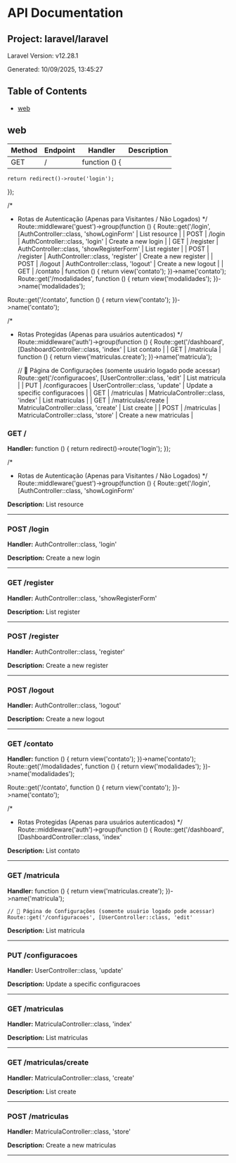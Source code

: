 # API Documentation

## Project: laravel/laravel

Laravel Version: v12.28.1

Generated: 10/09/2025, 13:45:27

## Table of Contents

- [web](#web)

## web

| Method | Endpoint | Handler | Description |
|--------|----------|---------|-------------|
| GET | / | function () {
    return redirect()->route('login');
});

/*
 * Rotas de Autenticação (Apenas para Visitantes / Não Logados)
 */
Route::middleware('guest')->group(function () {
    Route::get('/login', [AuthController::class, 'showLoginForm' | List resource |
| POST | /login | AuthController::class, 'login' | Create a new login |
| GET | /register | AuthController::class, 'showRegisterForm' | List register |
| POST | /register | AuthController::class, 'register' | Create a new register |
| POST | /logout | AuthController::class, 'logout' | Create a new logout |
| GET | /contato | function () {
    return view('contato');
})->name('contato');
Route::get('/modalidades', function () {
    return view('modalidades');
})->name('modalidades');

Route::get('/contato', function () {
    return view('contato');
})->name('contato');

/*
 * Rotas Protegidas (Apenas para usuários autenticados)
 */
Route::middleware('auth')->group(function () {
    Route::get('/dashboard', [DashboardController::class, 'index' | List contato |
| GET | /matricula | function () {
        return view('matriculas.create');
    })->name('matricula');

    // 🔹 Página de Configurações (somente usuário logado pode acessar)
    Route::get('/configuracoes', [UserController::class, 'edit' | List matricula |
| PUT | /configuracoes | UserController::class, 'update' | Update a specific configuracoes |
| GET | /matriculas | MatriculaController::class, 'index' | List matriculas |
| GET | /matriculas/create | MatriculaController::class, 'create' | List create |
| POST | /matriculas | MatriculaController::class, 'store' | Create a new matriculas |

### GET /

**Handler:** function () {
    return redirect()->route('login');
});

/*
 * Rotas de Autenticação (Apenas para Visitantes / Não Logados)
 */
Route::middleware('guest')->group(function () {
    Route::get('/login', [AuthController::class, 'showLoginForm'

**Description:** List resource

---

### POST /login

**Handler:** AuthController::class, 'login'

**Description:** Create a new login

---

### GET /register

**Handler:** AuthController::class, 'showRegisterForm'

**Description:** List register

---

### POST /register

**Handler:** AuthController::class, 'register'

**Description:** Create a new register

---

### POST /logout

**Handler:** AuthController::class, 'logout'

**Description:** Create a new logout

---

### GET /contato

**Handler:** function () {
    return view('contato');
})->name('contato');
Route::get('/modalidades', function () {
    return view('modalidades');
})->name('modalidades');

Route::get('/contato', function () {
    return view('contato');
})->name('contato');

/*
 * Rotas Protegidas (Apenas para usuários autenticados)
 */
Route::middleware('auth')->group(function () {
    Route::get('/dashboard', [DashboardController::class, 'index'

**Description:** List contato

---

### GET /matricula

**Handler:** function () {
        return view('matriculas.create');
    })->name('matricula');

    // 🔹 Página de Configurações (somente usuário logado pode acessar)
    Route::get('/configuracoes', [UserController::class, 'edit'

**Description:** List matricula

---

### PUT /configuracoes

**Handler:** UserController::class, 'update'

**Description:** Update a specific configuracoes

---

### GET /matriculas

**Handler:** MatriculaController::class, 'index'

**Description:** List matriculas

---

### GET /matriculas/create

**Handler:** MatriculaController::class, 'create'

**Description:** List create

---

### POST /matriculas

**Handler:** MatriculaController::class, 'store'

**Description:** Create a new matriculas

---

